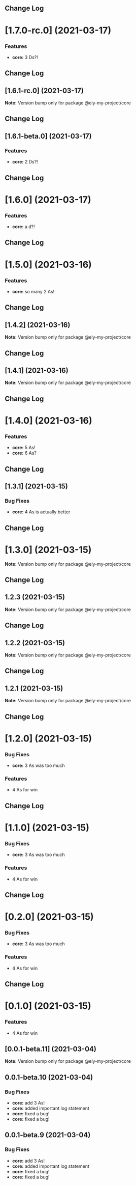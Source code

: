 ## Change Log 
# [1.7.0-rc.0] (2021-03-17)


### Features

* **core:** 3 Ds?! 





## Change Log 
## [1.6.1-rc.0] (2021-03-17)

**Note:** Version bump only for package @ely-my-project/core





## Change Log 
## [1.6.1-beta.0] (2021-03-17)


### Features

* **core:** 2 Ds?! 





## Change Log 
# [1.6.0] (2021-03-17)


### Features

* **core:** a d?! 





## Change Log 
# [1.5.0] (2021-03-16)


### Features

* **core:** so many 2 As! 





## Change Log 
## [1.4.2] (2021-03-16)

**Note:** Version bump only for package @ely-my-project/core





## Change Log 
## [1.4.1] (2021-03-16)

**Note:** Version bump only for package @ely-my-project/core





## Change Log 
# [1.4.0] (2021-03-16)


### Features

* **core:** 5 As! 
* **core:** 6 As? 





## Change Log 
## [1.3.1] (2021-03-15)


### Bug Fixes

* **core:** 4 As is actually better 





## Change Log 
# [1.3.0] (2021-03-15)

**Note:** Version bump only for package @ely-my-project/core





## Change Log 
## 1.2.3 (2021-03-15)

**Note:** Version bump only for package @ely-my-project/core





## Change Log 
## 1.2.2 (2021-03-15)

**Note:** Version bump only for package @ely-my-project/core





## Change Log 
## 1.2.1 (2021-03-15)

**Note:** Version bump only for package @ely-my-project/core





## Change Log 
# [1.2.0] (2021-03-15)


### Bug Fixes

* **core:** 3 As was too much 


### Features

* 4 As for win 





## Change Log 
# [1.1.0] (2021-03-15)


### Bug Fixes

* **core:** 3 As was too much 


### Features

* 4 As for win 





## Change Log 
# [0.2.0] (2021-03-15)


### Bug Fixes

* **core:** 3 As was too much 


### Features

* 4 As for win 





## Change Log 
# [0.1.0] (2021-03-15)


### Features

* 4 As for win 





## [0.0.1-beta.11] (2021-03-04)

**Note:** Version bump only for package @ely-my-project/core





## 0.0.1-beta.10 (2021-03-04)


### Bug Fixes

* **core:** add 3 As! 
* **core:** added important log statement 
* **core:** fixed a bug! 
* **core:** fixed a bug! 





## 0.0.1-beta.9 (2021-03-04)


### Bug Fixes

* **core:** add 3 As! 
* **core:** added important log statement 
* **core:** fixed a bug! 
* **core:** fixed a bug!

